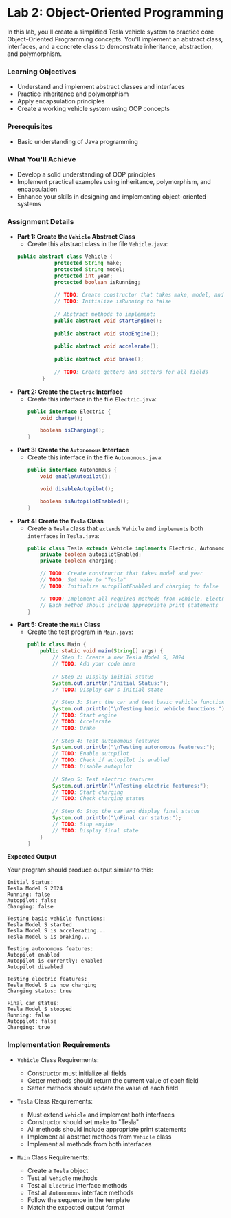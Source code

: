 # Lab 2: Object-Oriented Programming

In this lab, you'll create a simplified Tesla vehicle system to practice core Object-Oriented Programming concepts.
You'll implement an abstract class, interfaces, and a concrete class to demonstrate inheritance, abstraction, and
polymorphism.

### Learning Objectives

- Understand and implement abstract classes and interfaces
- Practice inheritance and polymorphism
- Apply encapsulation principles
- Create a working vehicle system using OOP concepts

### Prerequisites

- Basic understanding of Java programming

### What You'll Achieve

- Develop a solid understanding of OOP principles
- Implement practical examples using inheritance, polymorphism, and encapsulation
- Enhance your skills in designing and implementing object-oriented systems

### Assignment Details

- **Part 1: Create the `Vehicle` Abstract Class**
    - Create this abstract class in the file `Vehicle.java`:
    ```java
    public abstract class Vehicle {
                protected String make;
                protected String model;
                protected int year;
                protected boolean isRunning;
            
                // TODO: Create constructor that takes make, model, and year
                // TODO: Initialize isRunning to false
            
                // Abstract methods to implement:
                public abstract void startEngine();
            
                public abstract void stopEngine();
            
                public abstract void accelerate();
            
                public abstract void brake();
            
                // TODO: Create getters and setters for all fields
            }
    ```
- **Part 2: Create the `Electric` Interface**
  - Create this interface in the file `Electric.java`:
    ```java
    public interface Electric {
        void charge();
    
        boolean isCharging();
    }
    ```
- **Part 3: Create the `Autonomous` Interface**
  - Create this interface in the file `Autonomous.java`:
    ```java
    public interface Autonomous {
        void enableAutopilot();
    
        void disableAutopilot();
    
        boolean isAutopilotEnabled();
    }
    ```
- **Part 4: Create the `Tesla` Class**
  - Create a `Tesla` class that `extends` `Vehicle` and `implements` both `interfaces` in `Tesla.java`:
    ```java
    public class Tesla extends Vehicle implements Electric, Autonomous {
        private boolean autopilotEnabled;
        private boolean charging;
    
        // TODO: Create constructor that takes model and year
        // TODO: Set make to "Tesla"
        // TODO: Initialize autopilotEnabled and charging to false
    
        // TODO: Implement all required methods from Vehicle, Electric, and Autonomous
        // Each method should include appropriate print statements
    }
    ```
- **Part 5: Create the `Main` Class**
  - Create the test program in `Main.java`:
    ```java
    public class Main {
        public static void main(String[] args) {
            // Step 1: Create a new Tesla Model S, 2024
            // TODO: Add your code here
            
            // Step 2: Display initial status
            System.out.println("Initial Status:");
            // TODO: Display car's initial state
            
            // Step 3: Start the car and test basic vehicle functions
            System.out.println("\nTesting basic vehicle functions:");
            // TODO: Start engine
            // TODO: Accelerate
            // TODO: Brake
            
            // Step 4: Test autonomous features
            System.out.println("\nTesting autonomous features:");
            // TODO: Enable autopilot
            // TODO: Check if autopilot is enabled
            // TODO: Disable autopilot
            
            // Step 5: Test electric features
            System.out.println("\nTesting electric features:");
            // TODO: Start charging
            // TODO: Check charging status
            
            // Step 6: Stop the car and display final status
            System.out.println("\nFinal car status:");
            // TODO: Stop engine
            // TODO: Display final state
        }
    }
    ```

**Expected Output**

Your program should produce output similar to this:

```text
Initial Status:
Tesla Model S 2024
Running: false
Autopilot: false
Charging: false

Testing basic vehicle functions:
Tesla Model S started
Tesla Model S is accelerating...
Tesla Model S is braking...

Testing autonomous features:
Autopilot enabled
Autopilot is currently: enabled
Autopilot disabled

Testing electric features:
Tesla Model S is now charging
Charging status: true

Final car status:
Tesla Model S stopped
Running: false
Autopilot: false
Charging: true
```

### Implementation Requirements

- `Vehicle` Class Requirements:
  - Constructor must initialize all fields
  - Getter methods should return the current value of each field
  - Setter methods should update the value of each field

- `Tesla` Class Requirements:
  - Must extend `Vehicle` and implement both interfaces
  - Constructor should set make to "Tesla"
  - All methods should include appropriate print statements
  - Implement all abstract methods from `Vehicle` class
  - Implement all methods from both interfaces

- `Main` Class Requirements:
  - Create a `Tesla` object
  - Test all `Vehicle` methods
  - Test all `Electric` interface methods
  - Test all `Autonomous` interface methods
  - Follow the sequence in the template
  - Match the expected output format
